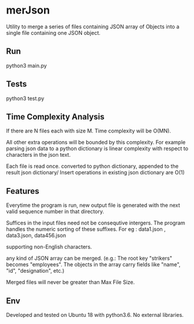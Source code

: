 # merJson

Utility to merge a series of files containing JSON array of Objects
into a single file containing one JSON object.

## Run
python3 main.py

## Tests
python3 test.py

## Time Complexity Analysis 

If there are N files each with size M. 
Time complexity  will be O(MN).

All other extra operations will be bounded by this complexity.
For example parsing json data to a python dictionary is linear complexity with respect to characters in the json text.

Each file is read once. converted to python dictionary, appended to the result json dictionary/
Insert operations in existing json dictionary are O(1)



## Features

Everytime the program is run, new output file is generated with the next valid sequence number in that directory.

Suffices in the input files need not be consequtive intergers. The program handles the numeric sorting of these suffixes.
For eg : data1.json , data3.json, data456.json

supporting non-English characters.

any kind of JSON array can
be merged. (e.g.: The root key "strikers" becomes "employees". The objects
in the array carry fields like "name", "id", "designation", etc.)

Merged files will never be greater than Max File Size.

## Env
Developed and tested on Ubuntu 18 with python3.6. 
No external libraries.
